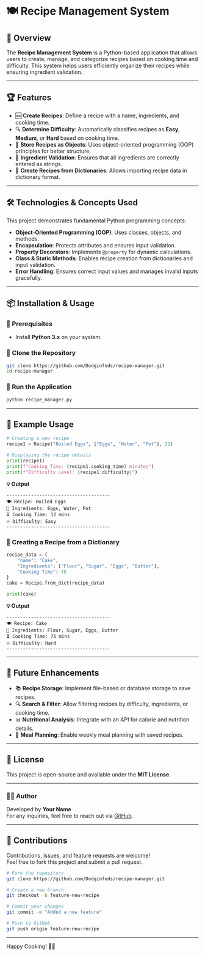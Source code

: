 # 🍽 Recipe Management System

## 📌 Overview
The **Recipe Management System** is a Python-based application that allows users to create, manage, and categorize recipes based on cooking time and difficulty. This system helps users efficiently organize their recipes while ensuring ingredient validation.

---

## 🏆 Features
- 🆕 **Create Recipes**: Define a recipe with a name, ingredients, and cooking time.
- 🔍 **Determine Difficulty**: Automatically classifies recipes as **Easy**, **Medium**, or **Hard** based on cooking time.
- 🐂 **Store Recipes as Objects**: Uses object-oriented programming (OOP) principles for better structure.
- 💜 **Ingredient Validation**: Ensures that all ingredients are correctly entered as strings.
- 📖 **Create Recipes from Dictionaries**: Allows importing recipe data in dictionary format.

---

## 🛠 Technologies & Concepts Used
This project demonstrates fundamental Python programming concepts:
- **Object-Oriented Programming (OOP)**: Uses classes, objects, and methods.
- **Encapsulation**: Protects attributes and ensures input validation.
- **Property Decorators**: Implements `@property` for dynamic calculations.
- **Class & Static Methods**: Enables recipe creation from dictionaries and input validation.
- **Error Handling**: Ensures correct input values and manages invalid inputs gracefully.

---

## 📦 Installation & Usage
### 🔹 Prerequisites
- Install **Python 3.x** on your system.

### 🔹 Clone the Repository
```bash
git clone https://github.com/Dodginfeds/recipe-manager.git
cd recipe-manager
```

### 🔹 Run the Application
```bash
python recipe_manager.py
```

---

## 📌 Example Usage
```python
# Creating a new recipe
recipe1 = Recipe("Boiled Eggs", ["Eggs", "Water", "Pot"], 12)

# Displaying the recipe details
print(recipe1)
print(f"Cooking Time: {recipe1.cooking_time} minutes")
print(f"Difficulty Level: {recipe1.difficulty}")
```
**💡 Output**
```
--------------------------------------
🍽 Recipe: Boiled Eggs
🧁 Ingredients: Eggs, Water, Pot
⏳ Cooking Time: 12 mins
🔥 Difficulty: Easy
--------------------------------------
```

### 🔹 Creating a Recipe from a Dictionary
```python
recipe_data = {
    "name": "Cake",
    "Ingredients": ["Flour", "Sugar", "Eggs", "Butter"],
    "Cooking Time": 75
}
cake = Recipe.from_dict(recipe_data)

print(cake)
```
**💡 Output**
```
--------------------------------------
🍽 Recipe: Cake
🧁 Ingredients: Flour, Sugar, Eggs, Butter
⏳ Cooking Time: 75 mins
🔥 Difficulty: Hard
--------------------------------------
```

---

## 🌱 Future Enhancements
- 📚 **Recipe Storage**: Implement file-based or database storage to save recipes.
- 🔍 **Search & Filter**: Allow filtering recipes by difficulty, ingredients, or cooking time.
- 📊 **Nutritional Analysis**: Integrate with an API for calorie and nutrition details.
- 📅 **Meal Planning**: Enable weekly meal planning with saved recipes.

---

## 📝 License
This project is open-source and available under the **MIT License**.

---

### 👨‍🍳 Author
Developed by **Your Name**  
For any inquiries, feel free to reach out via [GitHub](https://github.com/Dodginfeds).

---

## 🤝 Contributions
Contributions, issues, and feature requests are welcome!  
Feel free to fork this project and submit a pull request.

```bash
# Fork the repository
git clone https://github.com/Dodginfeds/recipe-manager.git

# Create a new branch
git checkout -b feature-new-recipe

# Commit your changes
git commit -m "Added a new feature"

# Push to GitHub
git push origin feature-new-recipe
```
---

Happy Cooking! 🍳🔥

